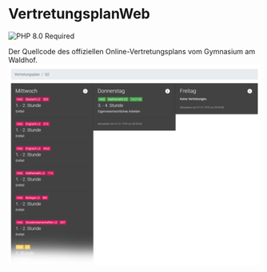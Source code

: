 # VertretungsplanWeb
![PHP 8.0 Required](https://img.shields.io/badge/Required%20PHP%20Version-8.0-blue)

Der Quellcode des offiziellen Online-Vertretungsplans vom Gymnasium am Waldhof.
![Screenshot](assets/screenshot.png)